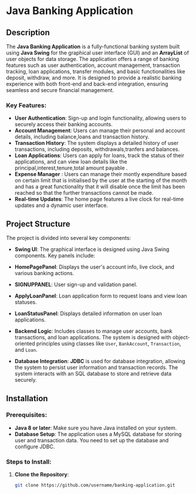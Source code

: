 # Java Banking Application

## Description
The **Java Banking Application** is a fully-functional banking system built using **Java Swing** for the graphical user interface (GUI) and an **ArrayList** of user objects for data storage. The application offers a range of banking features such as user authentication, account management, transaction tracking, loan applications, transfer modules, and basic functionalities like deposit, withdraw, and more. It is designed to provide a realistic banking experience with both front-end and back-end integration, ensuring seamless and secure financial management.

### Key Features:
- **User Authentication**: Sign-up and login functionality, allowing users to securely access their banking accounts.
- **Account Management**: Users can manage their personal and account details, including balance,loans and transaction history.
- **Transaction History**: The system displays a detailed history of user transactions, including deposits, withdrawals,tranfers and balances.
- **Loan Applications**: Users can apply for loans, track the status of their applications, and can view loan details like the principal,interest,tenure,total                               amount payable .
- **Expense Manager** : Users can manage their montly expenditure based on certain limit that is initialised by the user at the starting of the month and has a                             great functionality that it will disable once the limit has been reached so that the further transactions cannot be made.
- **Real-time Updates**: The home page features a live clock for real-time updates and a dynamic user interface.

## Project Structure
The project is divided into several key components:

- **Swing UI**: The graphical interface is designed using Java Swing components. Key panels include:
- **HomePagePanel**: Displays the user's account info, live clock, and various banking actions.
- **SIGNUPPANEL**: User sign-up and validation panel.

- **ApplyLoanPanel**: Loan application form to request loans and view loan statuses.
- **LoanStatusPanel**: Displays detailed information on user loan applications.

- **Backend Logic**: Includes classes to manage user accounts, bank transactions, and loan applications. The system is designed with object-oriented principles using classes like `User`, `BankAccount`, `Transaction`, and `Loan`.

- **Database Integration**: **JDBC** is used for database integration, allowing the system to persist user information and transaction records. The system interacts with an SQL database to store and retrieve data securely.

## Installation

### Prerequisites:
- **Java 8 or later**: Make sure you have Java installed on your system.
- **Database Setup**: The application uses a MySQL database for storing user and transaction data. You need to set up the database and configure JDBC.

### Steps to Install:

1. **Clone the Repository**:
   ```bash
   git clone https://github.com/username/banking-application.git
